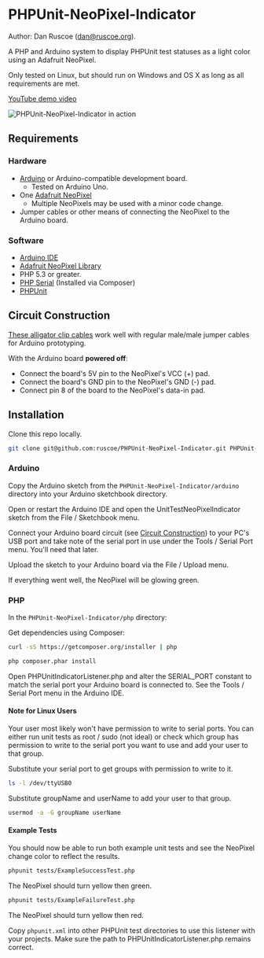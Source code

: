 # PHPUnit-NeoPixel-Indicator

Author: Dan Ruscoe (dan@ruscoe.org).

A PHP and Arduino system to display PHPUnit test statuses as a light color using an Adafruit NeoPixel.

Only tested on Linux, but should run on Windows and OS X as long as all requirements are met.

[YouTube demo video](http://youtu.be/0OtbiL9Lrsg)

![PHPUnit-NeoPixel-Indicator in action](http://ruscoe.org/assets/images/projects/hardware/phpunit-neopixel-indicator.png)

## Requirements

### Hardware
* [Arduino](http://www.arduino.cc/) or Arduino-compatible development board.
  * Tested on Arduino Uno.
* One [Adafruit NeoPixel](http://www.adafruit.com/products/1260)
  * Multiple NeoPixels may be used with a minor code change.
* Jumper cables or other means of connecting the NeoPixel to the Arduino board.

### Software
* [Arduino IDE](http://arduino.cc/en/Main/Software)
* [Adafruit NeoPixel Library](https://github.com/adafruit/Adafruit_NeoPixel)
* PHP 5.3 or greater.
* [PHP Serial](https://github.com/Xowap/PHP-Serial) (Installed via Composer)
* [PHPUnit](http://phpunit.de/)

## Circuit Construction

[These alligator clip cables](http://www.adafruit.com/products/1592) work well with regular male/male jumper cables for Arduino prototyping.

With the Arduino board **powered off**:
* Connect the board's 5V pin to the NeoPixel's VCC (+) pad.
* Connect the board's GND pin to the NeoPixel's GND (-) pad.
* Connect pin 8 of the board to the NeoPixel's data-in pad.

## Installation

Clone this repo locally.
```bash
git clone git@github.com:ruscoe/PHPUnit-NeoPixel-Indicator.git PHPUnit-NeoPixel-Indicator
```

### Arduino

Copy the Arduino sketch from the `PHPUnit-NeoPixel-Indicator/arduino` directory into your Arduino sketchbook directory.

Open or restart the Arduino IDE and open the UnitTestNeoPixelIndicator sketch from the File / Sketchbook menu.

Connect your Arduino board circuit (see [Circuit Construction](#circuit-construction)) to your PC's USB port and take note of the serial port in use under the Tools / Serial Port menu. You'll need that later.

Upload the sketch to your Arduino board via the File / Upload menu.

If everything went well, the NeoPixel will be glowing green.

### PHP

In the `PHPUnit-NeoPixel-Indicator/php` directory:

Get dependencies using Composer:
```bash
curl -sS https://getcomposer.org/installer | php
```
```bash
php composer.phar install
```

Open PHPUnitIndicatorListener.php and alter the SERIAL_PORT constant to match the serial port your Arduino board is connected to. See the Tools / Serial Port menu in the Arduino IDE.

#### Note for Linux Users

Your user most likely won't have permission to write to serial ports. You can either run unit tests as root / sudo (not ideal) or check which group has permission to write to the serial port you want to use and add your user to that group.

Substitute your serial port to get groups with permission to write to it.
```bash
ls -l /dev/ttyUSB0
```
Substitute groupName and userName to add your user to that group.
```bash
usermod -a -G groupName userName
```

#### Example Tests

You should now be able to run both example unit tests and see the NeoPixel change color to reflect the results.

```bash
phpunit tests/ExampleSuccessTest.php
```
The NeoPixel should turn yellow then green.

```bash
phpunit tests/ExampleFailureTest.php
```
The NeoPixel should turn yellow then red.

Copy `phpunit.xml` into other PHPUnit test directories to use this listener with your projects. Make sure the path to PHPUnitIndicatorListener.php remains correct.

